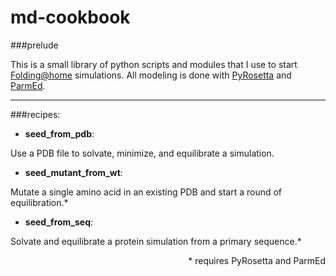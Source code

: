 # md-cookbook

###prelude

This is a small library of python scripts and modules that I use to start [Folding@home](http://folding.stanford.edu) simulations. All modeling is done with [PyRosetta](http://www.pyrosetta.org/) and [ParmEd](http://parmed.github.io/ParmEd/html/index.html).

---

###recipes:

  + **seed_from_pdb**: 

  Use a PDB file to solvate, minimize, and equilibrate a simulation.
  
  + **seed_mutant_from_wt**: 
  
  Mutate a single amino acid in an existing PDB and start a round of equilibration.*

  + **seed_from_seq**:
  
  Solvate and equilibrate a protein simulation from a primary sequence.*

<p align="right">* requires PyRosetta and ParmEd</p>
